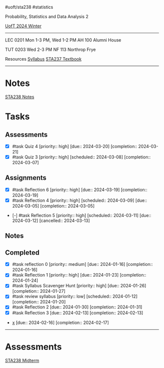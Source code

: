 #uoft/sta238 #statistics 

Probability, Statistics and Data Analysis 2

[UofT 2024 Winter](UofT%202024%20Winter)

---
LEC 0201
	Mon 1-3 PM, Wed 1-2 PM
	AH 100
	Alumni House

TUT 0203
	Wed 2-3 PM
	NF 113
	Northrop Frye

Resources
	[Syllabus](https://q.utoronto.ca/courses/337468/files/29711337?wrap=1)
	[STA237 Textbook](../STA237/STA237%20Textbook.pdf)

---
# Notes
[STA238 Notes](STA238%20Notes/STA238%20Notes.md)

# Tasks
## Assessments
- [x] #task Quiz 4  [priority:: high]  [due:: 2024-03-20]  [completion:: 2024-03-21]
- [x] #task Quiz 3  [priority:: high]  [scheduled:: 2024-03-08]  [completion:: 2024-03-07]
## Assignments
- [x] #task Reflection 6  [priority:: high]  [due:: 2024-03-19]  [completion:: 2024-03-19]
- [x] #task Reflection 4  [priority:: high]  [scheduled:: 2024-03-09]  [due:: 2024-03-05]  [completion:: 2024-03-05]
- [-] #task Reflection 5  [priority:: high]  [scheduled:: 2024-03-11]  [due:: 2024-03-12]  [cancelled:: 2024-03-13]
## Notes


## Completed
- [x] #task reflection 0  [priority:: medium]  [due:: 2024-01-16]  [completion:: 2024-01-16]
- [x] #task Reflection 1  [priority:: high]  [due:: 2024-01-23]  [completion:: 2024-01-24]
- [x] #task Syllabus Scavenger Hunt  [priority:: high]  [due:: 2024-01-26]  [completion:: 2024-01-27]
- [x] #task review syllabus  [priority:: low]  [scheduled:: 2024-01-12]  [completion:: 2024-01-20]
- [x] #task Reflection 2  [due:: 2024-01-30]  [completion:: 2024-01-31]
- [x] #task Reflection 3  [due:: 2024-02-13]  [completion:: 2024-02-13]
- [x](STA238%20Midterm.md)  [due:: 2024-02-16]  [completion:: 2024-02-17]


---

# Assessments
[STA238 Midterm](STA238%20Midterm.md)